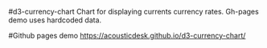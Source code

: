 #d3-currency-chart
Chart for displaying currents currency rates. Gh-pages demo uses hardcoded data.

#Github pages demo
https://acousticdesk.github.io/d3-currency-chart/
